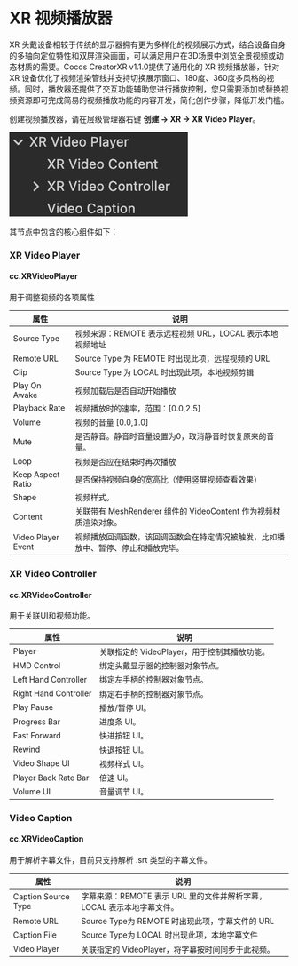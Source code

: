 # XR 视频播放器

XR 头戴设备相较于传统的显示器拥有更为多样化的视频展示方式，结合设备自身的多轴向定位特性和双屏渲染画面，可以满足用户在3D场景中浏览全景视频或动态材质的需要。Cocos CreatorXR v1.1.0提供了通用化的 XR 视频播放器，针对 XR 设备优化了视频渲染管线并支持切换展示窗口、180度、360度多风格的视频。同时，播放器还提供了交互功能辅助您进行播放控制，您只需要添加或替换视频资源即可完成简易的视频播放功能的内容开发，简化创作步骤，降低开发门槛。

创建视频播放器，请在层级管理器右键 **创建 -> XR -> XR Video Player**。

![xr_video_player_node](xr-video-player/xr_video_player_node.png)

其节点中包含的核心组件如下：

### XR Video Player

#### cc.XRVideoPlayer

用于调整视频的各项属性

| 属性               | 说明                                                         |
| ------------------ | ------------------------------------------------------------ |
| Source Type        | 视频来源：REMOTE 表示远程视频 URL，LOCAL 表示本地视频地址       |
| Remote URL         | Source Type 为 REMOTE 时出现此项，远程视频的 URL                 |
| Clip               | Source Type 为 LOCAL 时出现此项，本地视频剪辑                   |
| Play On Awake      | 视频加载后是否自动开始播放                                   |
| Playback Rate      | 视频播放时的速率，范围：[0.0,2.5]                                    |
| Volume             | 视频的音量 [0.0,1.0]                                       |
| Mute               | 是否静音。静音时音量设置为0，取消静音时恢复原来的音量。      |
| Loop               | 视频是否应在结束时再次播放                                   |
| Keep Aspect Ratio  | 是否保持视频自身的宽高比（使用竖屏视频查看效果）             |
| Shape              | 视频样式。                                                   |
| Content            | 关联带有 MeshRenderer 组件的 VideoContent 作为视频材质渲染对象。 |
| Video Player Event | 视频播放回调函数，该回调函数会在特定情况被触发，比如播放中、暂停、停止和播放完毕。 |

### XR Video Controller

#### cc.XRVideoController

用于关联UI和视频功能。

| 属性                  | 说明                                        |
| --------------------- | ------------------------------------------- |
| Player                | 关联指定的 VideoPlayer，用于控制其播放功能。 |
| HMD Control           | 绑定头戴显示器的控制器对象节点。            |
| Left Hand Controller  | 绑定左手柄的控制器对象节点。                |
| Right Hand Controller | 绑定右手柄的控制器对象节点。                |
| Play Pause            | 播放/暂停 UI。                               |
| Progress Bar          | 进度条 UI。                                  |
| Fast Forward          | 快进按钮 UI。                                |
| Rewind                | 快退按钮 UI。                                |
| Video Shape UI        | 视频样式 UI。                                |
| Player Back Rate Bar  | 倍速 UI。                                    |
| Volume UI             | 音量调节 UI。                                |

### Video Caption

#### cc.XRVideoCaption

用于解析字幕文件，目前只支持解析 .srt 类型的字幕文件。

| 属性                | 说明                                                         |
| ------------------- | ------------------------------------------------------------ |
| Caption Source Type | 字幕来源：REMOTE 表示 URL 里的文件并解析字幕，LOCAL 表示本地字幕文件。 |
| Remote URL          | Source Type为 REMOTE 时出现此项，字幕文件的 URL                 |
| Caption File        | Source Type为 LOCAL 时出现此项，本地字幕文件                   |
| Video Player        | 关联指定的 VideoPlayer，将字幕按时间同步于此视频。            |
